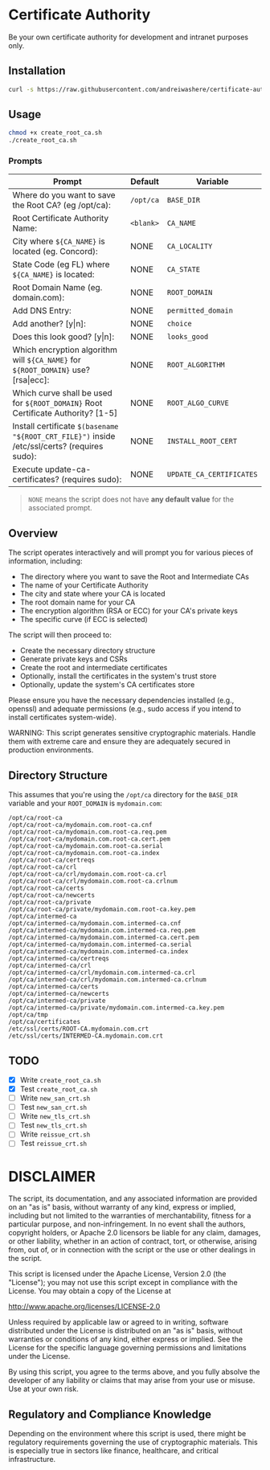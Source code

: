 # Certificate Authority
Be your own certificate authority for development and intranet purposes only.

## Installation

```sh
curl -s https://raw.githubusercontent.com/andreiwashere/certificate-authority/main/create_root_ca.sh > create_root_ca.sh
```

## Usage

```sh
chmod +x create_root_ca.sh
./create_root_ca.sh
```

### Prompts

| Prompt | Default | Variable |
|--------|---------|----------|
| Where do you want to save the Root CA? (eg /opt/ca): | `/opt/ca` | `BASE_DIR` |
| Root Certificate Authority Name: | `<blank>` | `CA_NAME` |
| City where `${CA_NAME}` is located (eg. Concord):  | NONE | `CA_LOCALITY` |
| State Code (eg FL) where `${CA_NAME}` is located: | NONE | `CA_STATE` |
| Root Domain Name (eg. domain.com): | NONE | `ROOT_DOMAIN` | 
| Add DNS Entry: | NONE | `permitted_domain` |
| Add another? [y\|n]: | NONE | `choice` |
| Does this look good? [y\|n]: | NONE | `looks_good` |
| Which encryption algorithm will `${CA_NAME}` for `${ROOT_DOMAIN}` use? [rsa\|ecc]: | NONE | `ROOT_ALGORITHM` |
| Which curve shall be used for `${ROOT_DOMAIN}` Root Certificate Authority? [1-5] | NONE | `ROOT_ALGO_CURVE` | 
| Install certificate `$(basename "${ROOT_CRT_FILE}")` inside /etc/ssl/certs? (requires sudo): | NONE | `INSTALL_ROOT_CERT` | 
| Execute update-ca-certificates? (requires sudo): | NONE | `UPDATE_CA_CERTIFICATES` |

> `NONE` means the script does not have **any default value** for the associated prompt.


## Overview

The script operates interactively and will prompt you for various pieces of information, including:
  - The directory where you want to save the Root and Intermediate CAs
  - The name of your Certificate Authority
  - The city and state where your CA is located
  - The root domain name for your CA
  - The encryption algorithm (RSA or ECC) for your CA's private keys
  - The specific curve (if ECC is selected)

The script will then proceed to:
  - Create the necessary directory structure
  - Generate private keys and CSRs
  - Create the root and intermediate certificates
  - Optionally, install the certificates in the system's trust store
  - Optionally, update the system's CA certificates store

Please ensure you have the necessary dependencies installed (e.g., openssl) and adequate permissions (e.g., sudo access if you intend to install certificates system-wide).

WARNING: This script generates sensitive cryptographic materials. Handle them with extreme care and ensure they are adequately secured in production environments.

## Directory Structure 

This assumes that you're using the `/opt/ca` directory for the `BASE_DIR` variable and your `ROOT_DOMAIN` is `mydomain.com`:

```log
/opt/ca/root-ca
/opt/ca/root-ca/mydomain.com.root-ca.cnf
/opt/ca/root-ca/mydomain.com.root-ca.req.pem
/opt/ca/root-ca/mydomain.com.root-ca.cert.pem
/opt/ca/root-ca/mydomain.com.root-ca.serial
/opt/ca/root-ca/mydomain.com.root-ca.index
/opt/ca/root-ca/certreqs
/opt/ca/root-ca/crl
/opt/ca/root-ca/crl/mydomain.com.root-ca.crl
/opt/ca/root-ca/crl/mydomain.com.root-ca.crlnum
/opt/ca/root-ca/certs
/opt/ca/root-ca/newcerts
/opt/ca/root-ca/private
/opt/ca/root-ca/private/mydomain.com.root-ca.key.pem
/opt/ca/intermed-ca
/opt/ca/intermed-ca/mydomain.com.intermed-ca.cnf
/opt/ca/intermed-ca/mydomain.com.intermed-ca.req.pem
/opt/ca/intermed-ca/mydomain.com.intermed-ca.cert.pem
/opt/ca/intermed-ca/mydomain.com.intermed-ca.serial
/opt/ca/intermed-ca/mydomain.com.intermed-ca.index
/opt/ca/intermed-ca/certreqs
/opt/ca/intermed-ca/crl
/opt/ca/intermed-ca/crl/mydomain.com.intermed-ca.crl
/opt/ca/intermed-ca/crl/mydomain.com.intermed-ca.crlnum
/opt/ca/intermed-ca/certs
/opt/ca/intermed-ca/newcerts
/opt/ca/intermed-ca/private
/opt/ca/intermed-ca/private/mydomain.com.intermed-ca.key.pem
/opt/ca/tmp
/opt/ca/certificates
/etc/ssl/certs/ROOT-CA.mydomain.com.crt
/etc/ssl/certs/INTERMED-CA.mydomain.com.crt
```

## TODO

- [X] Write `create_root_ca.sh`
- [X] Test `create_root_ca.sh`
- [ ] Write `new_san_crt.sh`
- [ ] Test `new_san_crt.sh`
- [ ] Write `new_tls_crt.sh`
- [ ] Test `new_tls_crt.sh`
- [ ] Write `reissue_crt.sh`
- [ ] Test `reissue_crt.sh`

# DISCLAIMER

The script, its documentation, and any associated information are provided on an "as is" basis, without warranty of any kind, express or implied, including but not limited to the warranties of merchantability, fitness for a particular purpose, and non-infringement. In no event shall the authors, copyright holders, or Apache 2.0 licensors be liable for any claim, damages, or other liability, whether in an action of contract, tort, or otherwise, arising from, out of, or in connection with the script or the use or other dealings in the script.

This script is licensed under the Apache License, Version 2.0 (the "License"); you may not use this script except in compliance with the License. You may obtain a copy of the License at

http://www.apache.org/licenses/LICENSE-2.0

Unless required by applicable law or agreed to in writing, software distributed under the License is distributed on an "as is" basis, without warranties or conditions of any kind, either express or implied. See the License for the specific language governing permissions and limitations under the License.

By using this script, you agree to the terms above, and you fully absolve the developer of any liability or claims that may arise from your use or misuse. Use at your own risk.

## Regulatory and Compliance Knowledge

Depending on the environment where this script is used, there might be regulatory requirements governing the use of cryptographic materials. This is especially true in sectors like finance, healthcare, and critical infrastructure.
